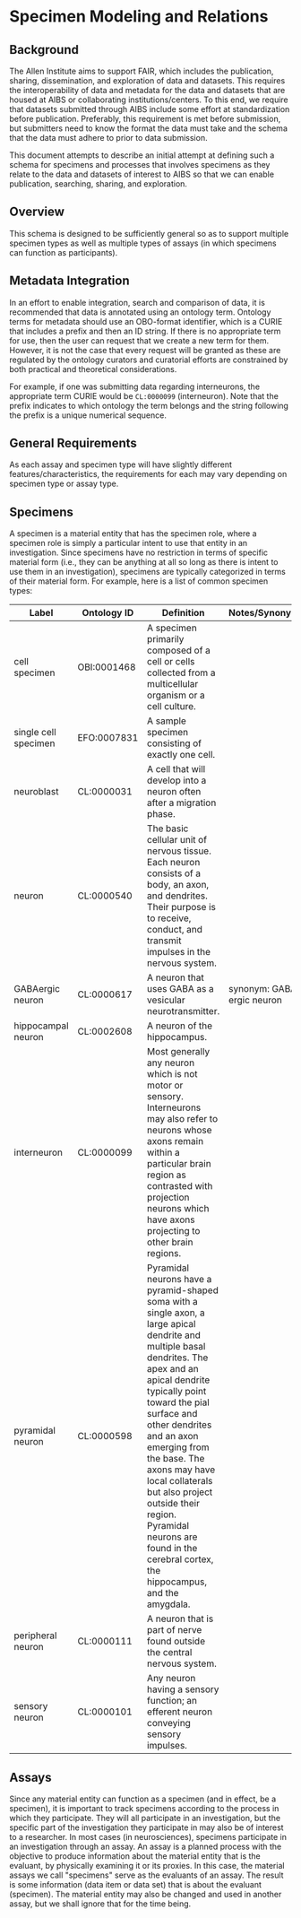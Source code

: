 # Specimen Modeling and Relations

## Background

The Allen Institute aims to support FAIR, which includes the publication, sharing, dissemination, and exploration of data and datasets. This requires the interoperability of data and metadata for the data and datasets that are housed at AIBS or collaborating institutions/centers. To this end, we require that datasets submitted through AIBS include some effort at standardization before publication. Preferably, this requirement is met before submission, but submitters need to know the format the data must take and the schema that the data must adhere to prior to data submission.

This document attempts to describe an initial attempt at defining such a schema for specimens and processes that involves specimens as they relate to the data and datasets of interest to AIBS so that we can enable publication, searching, sharing, and exploration.

## Overview

This schema is designed to be sufficiently general so as to support multiple specimen types as well as multiple types of assays (in which specimens can function as participants).

## Metadata Integration

In an effort to enable integration, search and comparison of data, it is recommended that data is annotated using an ontology term. Ontology terms for metadata should use an OBO-format identifier, which is a CURIE that includes a prefix and then an ID string. If there is no appropriate term for use, then the user can request that we create a new term for them. However, it is not the case that every request will be granted as these are regulated by the ontology curators and curatorial efforts are constrained by both practical and theoretical considerations.

For example, if one was submitting data regarding interneurons, the appropriate term CURIE would be `CL:0000099` (interneuron). Note that the prefix indicates to which ontology the term belongs and the string following the prefix is a unique numerical sequence.

## General Requirements

As each assay and specimen type will have slightly different features/characteristics, the requirements for each may vary depending on specimen type or assay type.

## Specimens

A specimen is a material entity that has the specimen role, where a specimen role is simply a particular intent to use that entity in an investigation. Since specimens have no restriction in terms of specific material form (i.e., they can be anything at all so long as there is intent to use them in an investigation), specimens are typically categorized in terms of their material form. For example, here is a list of common specimen types:

| Label                | Ontology ID   | Definition                                                                                                                                                                                                                                                                                                                                 | Notes/Synonyms                |
|----------------------|--------------|--------------------------------------------------------------------------------------------------------------------------------------------------------------------------------------------------------------------------------------------------------------------------------------------------------------------------------------------|-------------------------------|
| cell specimen        | OBI:0001468  | A specimen primarily composed of a cell or cells collected from a multicellular organism or a cell culture.                                                                                                                                                                                                                                |                               |
| single cell specimen | EFO:0007831  | A sample specimen consisting of exactly one cell.                                                                                                                                                                                                                                                                                          |                               |
| neuroblast           | CL:0000031   | A cell that will develop into a neuron often after a migration phase.                                                                                                                                                                                                                                                                      |                               |
| neuron               | CL:0000540   | The basic cellular unit of nervous tissue. Each neuron consists of a body, an axon, and dendrites. Their purpose is to receive, conduct, and transmit impulses in the nervous system.                                                                                                                                                      |                               |
| GABAergic neuron     | CL:0000617   | A neuron that uses GABA as a vesicular neurotransmitter.                                                                                                                                                                                                                                                                                   | synonym: GABA-ergic neuron    |
| hippocampal neuron   | CL:0002608   | A neuron of the hippocampus.                                                                                                                                                                                                                                                                                                               |                               |
| interneuron          | CL:0000099   | Most generally any neuron which is not motor or sensory. Interneurons may also refer to neurons whose axons remain within a particular brain region as contrasted with projection neurons which have axons projecting to other brain regions.                                                        |                               |
| pyramidal neuron     | CL:0000598   | Pyramidal neurons have a pyramid-shaped soma with a single axon, a large apical dendrite and multiple basal dendrites. The apex and an apical dendrite typically point toward the pial surface and other dendrites and an axon emerging from the base. The axons may have local collaterals but also project outside their region. Pyramidal neurons are found in the cerebral cortex, the hippocampus, and the amygdala. |                               |
| peripheral neuron    | CL:0000111   | A neuron that is part of nerve found outside the central nervous system.                                                                                                                                                                                                                                                                    |                               |
| sensory neuron       | CL:0000101   | Any neuron having a sensory function; an efferent neuron conveying sensory impulses.                                                                                                                                                                                                                                                       |                               |

## Assays

Since any material entity can function as a specimen (and in effect, be a specimen), it is important to track specimens according to the process in which they participate. They will all participate in an investigation, but the specific part of the investigation they participate in may also be of interest to a researcher. In most cases (in neurosciences), specimens participate in an investigation through an assay. An assay is a planned process with the objective to produce information about the material entity that is the evaluant, by physically examining it or its proxies. In this case, the material assays we call "specimens" serve as the evaluants of an assay. The result is some information (data item or data set) that is about the evaluant (specimen). The material entity may also be changed and used in another assay, but we shall ignore that for the time being.
